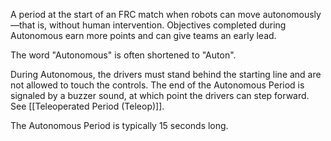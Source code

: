 A period at the start of an FRC match when robots can move autonomously—that is, without human intervention. Objectives completed during Autonomous earn more points and can give teams an early lead.

The word "Autonomous" is often shortened to "Auton".

During Autonomous, the drivers must stand behind the starting line and are not allowed to touch the controls. The end of the Autonomous Period is signaled by a buzzer sound, at which point the drivers can step forward. See [[Teleoperated Period (Teleop)]].

The Autonomous Period is typically 15 seconds long.